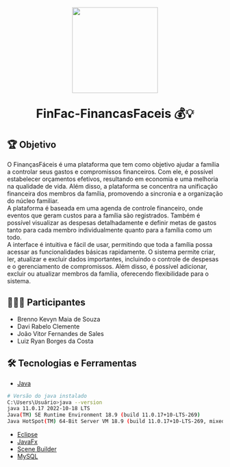 <h1 align="center">
<img src="https://cdn-icons-png.flaticon.com/512/584/584052.png" width="200px">
<p>FinFac-FinancasFaceis 💰💡</p>
</h1>

## 🏆 Objetivo

O FinançasFáceis é uma plataforma que tem como objetivo ajudar a família a controlar seus gastos e compromissos financeiros. Com ele, é possível estabelecer orçamentos efetivos, resultando em economia e uma melhoria na qualidade de vida. Além disso, a plataforma se concentra na unificação financeira dos membros da família, promovendo a sincronia e a organização do núcleo familiar. <br>
A plataforma é baseada em uma agenda de controle financeiro, onde eventos que geram custos para a família são registrados. Também é possível visualizar as despesas detalhadamente e definir metas de gastos tanto para cada membro individualmente quanto para a família como um todo. <br>
A interface é intuitiva e fácil de usar, permitindo que toda a família possa acessar as funcionalidades básicas rapidamente. O sistema permite criar, ler, atualizar e excluir dados importantes, incluindo o controle de despesas e o gerenciamento de compromissos. Além disso, é possível adicionar, excluir ou atualizar membros da família, oferecendo flexibilidade para o sistema.


## 👨🏾‍💻 Participantes
- Brenno Kevyn Maia de Souza
- Davi Rabelo Clemente
- João Vitor Fernandes de Sales
- Luiz Ryan Borges da Costa

## 🛠 Tecnologias e Ferramentas
- [Java](https://www.oracle.com/br/java/technologies/downloads/)
```bash
# Versão do java instalado
C:\Users\Usuário>java --version
java 11.0.17 2022-10-18 LTS
Java(TM) SE Runtime Environment 18.9 (build 11.0.17+10-LTS-269)
Java HotSpot(TM) 64-Bit Server VM 18.9 (build 11.0.17+10-LTS-269, mixed mode)
```
- [Eclipse](https://www.eclipse.org/downloads/)
- [JavaFx](https://openjfx.io/)
- [Scene Builder](https://gluonhq.com/products/scene-builder/)
- [MySQL](https://www.mysql.com/)
